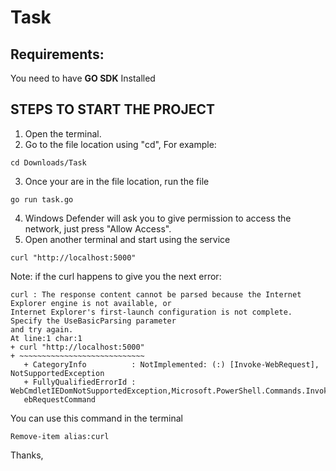 # Task

## Requirements:

You need to have **GO SDK** Installed


## STEPS TO START THE PROJECT
1. Open the terminal.
2. Go to the file location using "cd", For example:
```
cd Downloads/Task
```
3. Once your are in the file location, run the file 
```
go run task.go
```
4. Windows Defender will ask you to give permission to access the network, just press "Allow Access".
5. Open another terminal and start using the service 
```
curl "http://localhost:5000"
```
Note: if the curl happens to give you the next error:
```
curl : The response content cannot be parsed because the Internet Explorer engine is not available, or 
Internet Explorer's first-launch configuration is not complete. Specify the UseBasicParsing parameter 
and try again. 
At line:1 char:1
+ curl "http://localhost:5000"
+ ~~~~~~~~~~~~~~~~~~~~~~~~~~~~
   + CategoryInfo          : NotImplemented: (:) [Invoke-WebRequest], NotSupportedException
   + FullyQualifiedErrorId : WebCmdletIEDomNotSupportedException,Microsoft.PowerShell.Commands.InvokeW  
   ebRequestCommand
```
You can use this command in the terminal
```
Remove-item alias:curl
```

Thanks,

